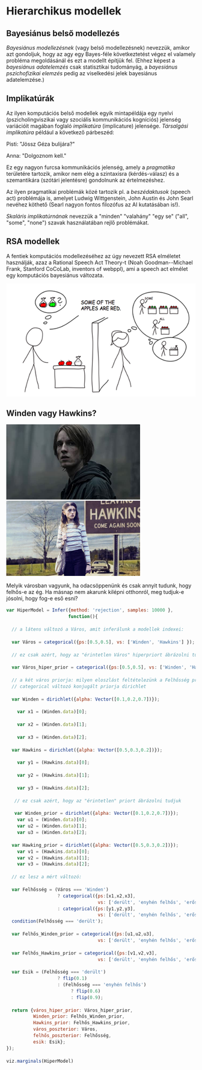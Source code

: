 # Hierarchikus modellek

## Bayesiánus belső modellezés

_Bayesiánus modellezésnek_ (vagy belső modellezésnek) nevezzük, amikor azt gondoljuk, hogy az agy egy Bayes-féle következtetést végez el valamely probléma megoldásánál és ezt a modellt építjük fel. (Ehhez képest a _bayesiánus adatelemzés_ csak statisztikai tudományág, a _bayesiánus pszichofizikai elemzés_ pedig az viselkedési jelek bayesiánus adatelemzése.)

## Implikatúrák

Az ilyen komputációs belső modellek egyik mintapéldája egy nyelvi (pszicholingviszikai vagy szociális kommunikációs kogníciós) jelenség variációit magában foglaló _implikatúra_ (implicature) jelensége. _Társalgási implikatúra_ például a következő párbeszéd:

Pisti: "Jössz Géza bulijára?"

Anna: "Dolgoznom kell."

Ez egy nagyon furcsa kommunikációs jelenség, amely a _pragmatika_ területére tartozik, amikor nem elég a szintaxisra (kérdés-válasz) és a szemantikára (szótári jelentésre) gondolnunk az értelmezéshez. 

Az ilyen pragmatikai problémák közé tartozik pl. a _beszédaktusok_ (speech act) problémája is, amelyet Ludwig Wittgenstein, John Austin és John Searl nevéhez köthető (Searl nagyon fontos filozófus az AI kutatásában is!). 

_Skaláris implikatúrnának_ nevezzük a "minden" "valahány" "egy se" ("all", "some", "none") szavak használatában rejlő problémákat.

## RSA modellek

A fentiek komputációs modellezéséhez az úgy nevezett RSA elméletet használják, azaz a Rational Speech Act Theory-t (Noah Goodman--Michael Frank, Stanford CoCoLab, inventors of webppl), ami a speech act elmélet egy komputációs bayesiánus változata. 

<img src="https://github.com/mozow01/Bayes2024/blob/main/Screenshot%20from%202024-05-08%2012-40-42.png" height=300>





## Winden vagy Hawkins?

<img src="https://github.com/mozow01/cog_compsci/blob/main/SciCamp/winden.jpg" height=200><img src="https://github.com/mozow01/cog_compsci/blob/main/SciCamp/nancy_leave_hawkins_stranger_things_netflix_ringer.jpg" height=200>

Melyik városban vagyunk, ha odacsöppenünk és csak annyit tudunk, hogy felhős-e az ég. Ha másnap nem akarunk kilépni otthonról, meg tudjuk-e jósolni, hogy fog-e eső esni?

````javascript
var HiperModel = Infer({method: 'rejection', samples: 10000 }, 
                       function(){
  
  // a látens változó a Város, amit inferálunk a modellek indexei:
  
  var Város = categorical({ps:[0.5,0.5], vs: ['Winden', 'Hawkins'] }); 
  
  // ez csak azért, hogy az "érintetlen Város" hiperpriort ábrázolni tudjuk
  
  var Város_hiper_prior = categorical({ps:[0.5,0.5], vs: ['Winden', 'Hawkins'] });
  
  // a két város priorja: milyen eloszlást feltételezünk a Felhősség priorjára, 
  // categorical változó konjugált priorja dirichlet
  
  var Winden = dirichlet({alpha: Vector([0.1,0.2,0.7])});
  
    var x1 = (Winden.data)[0];

    var x2 = (Winden.data)[1];

    var x3 = (Winden.data)[2]; 
  
  var Hawkins = dirichlet({alpha: Vector([0.5,0.3,0.2])});
    
    var y1 = (Hawkins.data)[0];

    var y2 = (Hawkins.data)[1];

    var y3 = (Hawkins.data)[2]; 
  
   // ez csak azért, hogy az "érintetlen" priort ábrázolni tudjuk
  
   var Winden_prior = dirichlet({alpha: Vector([0.1,0.2,0.7])});
    var u1 = (Winden.data)[0];
    var u2 = (Winden.data)[1];
    var u3 = (Winden.data)[2]; 
  
  var Hawking_prior = dirichlet({alpha: Vector([0.5,0.3,0.2])});
    var v1 = (Hawkins.data)[0];
    var v2 = (Hawkins.data)[1];
    var v3 = (Hawkins.data)[2]; 
  
  // ez lesz a mért változó:
  
  var Felhősség = (Város === 'Winden')
                   ? categorical({ps:[x1,x2,x3],
                                  vs: ['derült', 'enyhén felhős', 'erősen felhős'] })
                   : categorical({ps:[y1,y2,y3],
                                  vs: ['derült', 'enyhén felhős', 'erősen felhős'] })
  condition(Felhősség === 'derült');
  
  var Felhős_Winden_prior = categorical({ps:[u1,u2,u3],
                                  vs: ['derült', 'enyhén felhős', 'erősen felhős'] })
  
  var Felhős_Hawkins_prior = categorical({ps:[v1,v2,v3],
                                  vs: ['derült', 'enyhén felhős', 'erősen  felhős'] })
                     
  var Esik = (Felhősség === 'derült') 
                   ? flip(0.1)  
                   : (Felhősség === 'enyhén felhős')
                        ? flip(0.6) 
                        : flip(0.9);
  
  return {város_hiper_prior: Város_hiper_prior, 
          Winden_prior: Felhős_Winden_prior, 
          Hawkins_prior: Felhős_Hawkins_prior, 
          város_poszterior: Város, 
          felhős_poszterior: Felhősség,
          esik: Esik};
});

viz.marginals(HiperModel)
````
